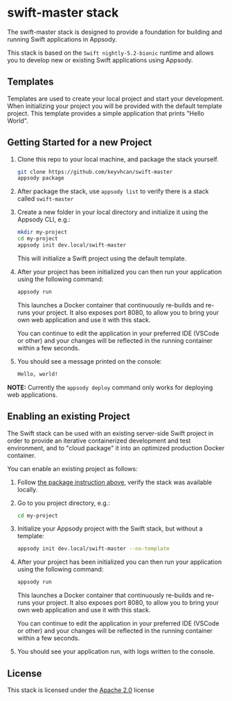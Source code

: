 # swift-master stack

The swift-master stack is designed to provide a foundation for building and running Swift applications in Appsody.

This stack is based on the `Swift nightly-5.2-bionic` runtime and allows you to develop new or existing Swift applications using Appsody.

## Templates

Templates are used to create your local project and start your development. When initializing your project you will be provided with the default template project. This template provides a simple application that prints "Hello World".

## Getting Started for a new Project

1. Clone this repo to your local machine, and package the stack yourself.

   ```bash
   git clone https://github.com/keyvhcan/swift-master
   appsody package
   ```

2. After package the stack, use `appsody list` to verify there is a stack called `swift-master`

3. Create a new folder in your local directory and initialize it using the Appsody CLI, e.g.:

   ```bash
   mkdir my-project
   cd my-project
   appsody init dev.local/swift-master
   ```

   This will initialize a Swift project using the default template.

4. After your project has been initialized you can then run your application using the following command:

   ```bash
   appsody run
   ```

   This launches a Docker container that continuously re-builds and re-runs your project. It also exposes port 8080, to allow you to bring your own web application and use it with this stack.

   You can continue to edit the application in your preferred IDE (VSCode or other) and your changes will be reflected in the running container within a few seconds.

5. You should see a message printed on the console:

   ```bash
   Hello, world!
   ```

**NOTE:** Currently the `appsody deploy` command only works for deploying web applications.

## Enabling an existing Project

The Swift stack can be used with an existing server-side Swift project in order to provide an iterative containerized development and test environment, and to "cloud package" it into an optimized production Docker container.

You can enable an existing project as follows:

1. Follow [the package instruction above](#getting-started-for-a-new-project), verify the stack was available locally.

2. Go to you project directory, e.g.:

   ```bash
   cd my-project
   ```

3. Initialize your Appsody project with the Swift stack, but without a template:

   ```bash
   appsody init dev.local/swift-master --no-template
   ```

4. After your project has been initialized you can then run your application using the following command:

   ```bash
   appsody run
   ```

   This launches a Docker container that continuously re-builds and re-runs your project. It also exposes port 8080, to allow you to bring your own web application and use it with this stack.

   You can continue to edit the application in your preferred IDE (VSCode or other) and your changes will be reflected in the running container within a few seconds.

5. You should see your application run, with logs written to the console.

## License

This stack is licensed under the [Apache 2.0](./image/LICENSE) license
